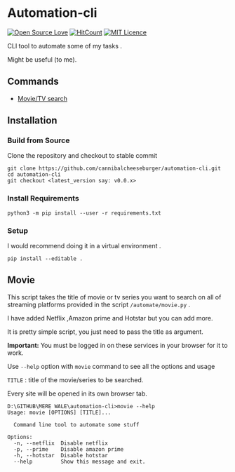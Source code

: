 # Automation-cli

[![Open Source Love](https://badges.frapsoft.com/os/v1/open-source.svg?v=103)](https://github.com/ellerbrock/open-source-badges/)
[![HitCount](http://hits.dwyl.com/cannibalcheeseburger/automation-cli.svg)](http://hits.dwyl.com/cannibalcheeseburger/automation-cli)
[![MIT Licence](https://badges.frapsoft.com/os/mit/mit.svg?v=103)](https://opensource.org/licenses/mit-license.php)


CLI tool to automate some of my tasks .

Might be useful (to me).

## Commands

 - [Movie/TV search](#Movie)

## Installation

### Build from Source
Clone the repository and checkout to stable commit

```
git clone https://github.com/cannibalcheeseburger/automation-cli.git
cd automation-cli
git checkout <latest_version say: v0.0.x>
```
### Install Requirements

```
python3 -m pip install --user -r requirements.txt
```

### Setup

I would recommend doing it in a virtual environment .
```
pip install --editable .
```

## Movie

This script takes the title of movie or tv series you want to search on all of streaming platforms provided in the script `/automate/movie.py` .

I have added Netflix ,Amazon prime and Hotstar but you can add more.

It is pretty simple script, you just need to pass the title as argument.

<b>Important:</b> You must be logged in on these services in your browser for it to work.

Use `--help` option with `movie` command to see all the options and usage

`TITLE` : title of the movie/series to be searched.

Every site will be opened in its own  browser tab.

```
D:\GITHUB\MERE WALE\automation-cli>movie --help
Usage: movie [OPTIONS] [TITLE]...

  Command line tool to automate some stuff

Options:
  -n, --netflix  Disable netflix
  -p, --prime    Disable amazon prime
  -h, --hotstar  Disable hotstar
  --help         Show this message and exit.
```